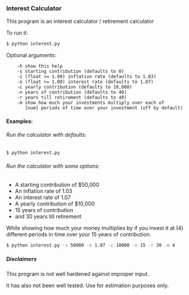 ### Interest Calculator

This program is an interest calculator / retirement calculator

To run it:

```bash
$ python interest.py
```

Optional arguments:
```
    -h show this help
    -s starting contribution (defaults to 0)
    -i (float >= 1.00) inflation rate (defaults to 1.03)
    -o (float >= 1.00) interest rate (defaults to 1.07)
    -c yearly contribution (defaults to 10,000)
    -n years of contribution (defaults to 40)
    -r years till retirement (defaults to 40)
    -m show how much your investments multiply over each of
       [num] periods of time over your investment (off by default)
```


#### Examples:

###### Run the calculator with defaults:
```bash
$ python interest.py
```

###### Run the calculator with some options:

* A starting contribution of $50,000
* An inflation rate of 1.03
* An interest rate of 1.07
* A yearly contribution of $10,000
* 15 years of contribution
* and 30 years till retirement

While showing how much your money multiplies by if you invest it 
at (4) different periods in time over your 15 years of contribution.

```bash
$ python interest.py -s 50000 -o 1.07 -c 10000 -n 15 -r 30 -m 4 
```

##### Disclaimers
This program is not well hardened against improper input. 

It has also not been well tested. Use for estimation purposes only.
